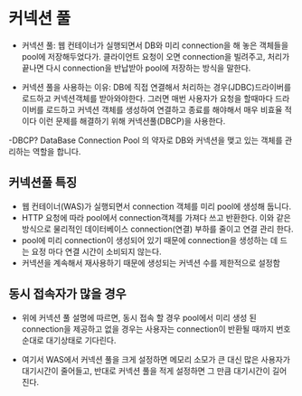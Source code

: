 # 커넥션 풀

- 커넥션 풀: 웹 컨테이너가 실행되면서 DB와 미리 connection을 해 놓은 객체들을 pool에 저장해두었다가. 클라이언트 요청이 오면 connection을 빌려주고, 처리가 끝나면 다시 connection을 반납받아 pool에 저장하는 방식을 말한다.

- 커넥션 풀을 사용하는 이유: DB에 직접 연결해서 처리하는 경우(JDBC)드라이버를 로드하고 커넥션객체를 받아와야한다. 그러면 매번 사용자가 요청을 할때마다 드라이버를 로드하고 커넥션 객체를 생성하여 연결하고 종료를 해야해서 매우 비효율 적이다 이런 문제를 해결하기 위해 커넥션풀(DBCP)을 사용한다.

-DBCP?
DataBase Connection Pool 의 약자로 DB와 커넥션을 맺고 있는 객체를 관리하는 역할을 합니다.

## 커넥션풀 특징
- 웹 컨테이너(WAS)가 실행되면서 connection 객체를 미리 pool에 생성해 둡니다.
- HTTP 요청에 따라 pool에서 connection객체를 가져다 쓰고 반환한다.
이와 같은 방식으로 물리적인 데이터베이스 connection(연결) 부하를 줄이고 연결 관리 한다.
- pool에 미리 connection이 생성되어 있기 때문에 connection을 생성하는 데 드는 요정 마다 연결 시간이 소비되지 않는다.
- 커넥션을 계속해서 재사용하기 때문에 생성되는 커넥션 수를 제한적으로 설정함

## 동시 접속자가 많을 경우

- 위에 커넥션 풀 설명에 따르면, 동시 접속 할 경우 pool에서 미리 생성 된 connection을 제공하고 없을 경우는 사용자는 connection이 반환될 때까지 번호순대로 대기상태로 기다린다.

- 여기서 WAS에서 커넥션 풀을 크게 설정하면 메모리 소모가 큰 대신 많은 사용자가 대기시간이 줄어들고, 반대로 커넥션 풀을 적게 설정하면 그 만큼 대기시간이 길어진다.